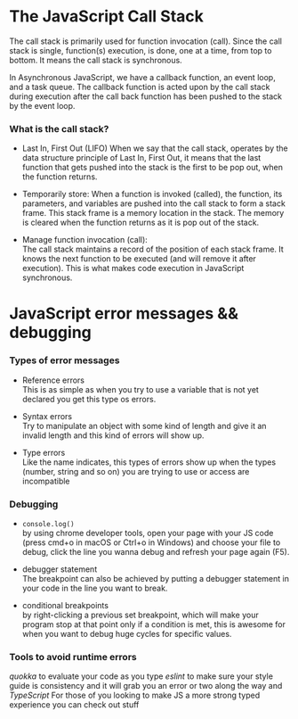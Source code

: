 # The JavaScript Call Stack  

The call stack is primarily used for function invocation (call). Since the call stack is single, function(s) execution, is done, one at a time, from top to bottom. It means the call stack is synchronous.  

In Asynchronous JavaScript, we have a callback function, an event loop, and a task queue. The callback function is acted upon by the call stack during execution after the call back function has been pushed to the stack by the event loop.  

### What is the call stack?  
 * Last In, First Out (LIFO) 
 When we say that the call stack, operates by the data structure principle of Last In, First Out, it means that the last function that gets pushed into the stack is the first to be pop out, when the function returns.  

 * Temporarily store: 
 When a function is invoked (called), the function, its parameters, and variables are pushed into the call stack to form a stack frame. This stack frame is a memory location in the stack. The memory is cleared when the function returns as it is pop out of the stack.  

 * Manage function invocation (call):  
 The call stack maintains a record of the position of each stack frame. It knows the next function to be executed (and will remove it after execution). This is what makes code execution in JavaScript synchronous.  


# JavaScript error messages && debugging  

### Types of error messages 

* Reference errors  
This is as simple as when you try to use a variable that is not yet declared you get this type os errors.  

* Syntax errors  
Try to manipulate an object with some kind of length and give it an invalid length and this kind of errors will show up.  

* Type errors  
Like the name indicates, this types of errors show up when the types (number, string and so on) you are trying to use or access are incompatible  

###  Debugging
* `console.log()`  
by using chrome developer tools, open your page with your JS code (press cmd+o in macOS or Ctrl+o in Windows) and choose your file to debug, click the line you wanna debug and refresh your page again (F5).  


*  debugger statement  
The breakpoint can also be achieved by putting a debugger statement in your code in the line you want to break.  


* conditional breakpoints  
by right-clicking a previous set breakpoint, which will make your program stop at that point only if a condition is met, this is awesome for when you want to debug huge cycles for specific values.   


### Tools to avoid runtime errors  
*quokka* to evaluate your code as you type
*eslint* to make sure your style guide is consistency and it will grab you an error or two along the way and
*TypeScript* For those of you looking to make JS a more strong typed experience you can check out stuff 